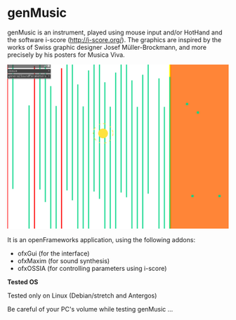 # genMusic

genMusic is an instrument, played using mouse input and/or HotHand and the software i-score (http://i-score.org/).
The graphics are inspired by the works of Swiss graphic designer Josef Müller-Brockmann, and more precisely by his posters for Musica Viva.

![genMusic screenshot](/screenshots/genMusic.png)


It is an openFrameworks application, using the following addons:

* ofxGui (for the interface)
* ofxMaxim (for sound synthesis)
* ofxOSSIA (for controlling parameters using i-score)

**Tested OS**

Tested only on Linux (Debian/stretch and Antergos)

Be careful of your PC's volume while testing genMusic ...

